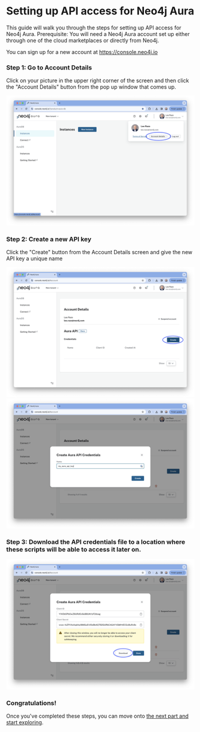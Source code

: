 # Setting up API access for Neo4j Aura 

This guide will walk you through the steps for setting up API access for Neo4j Aura. 
Prerequisite: You will need a Neo4j Aura account set up either through one of the cloud marketplaces or directly from Neo4j. 

You can sign up for a new account at https://console.neo4j.io

### Step 1: Go to Account Details

Click on your picture in the upper right corner of the screen and then click the "Account Details" button from the pop up window that comes up.

![01.png](screenshots/01.png)

### Step 2: Create a new API key

Click the "Create" button from the Account Details screen and give the new API key a unique name

![02.png](screenshots/02.png)
![03.png](screenshots/03.png)

### Step 3: **Download** the API credentials file to a location where these scripts will be able to access it later on.

![04.png](screenshots/04.png)

### Congratulations!

Once you've completed these steps, you can move onto [the next part and start exploring](../02-using_aura_api/). 
